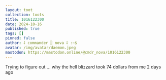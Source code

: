 ```yaml
---
layout: toot
collection: toots
title: 1016122300
date: 2024-10-16
published: true
tags: []
pinned: false
author: ⸸ commander ░ nova ⸸ :~$
avatar: /img/avatar/daemon.jpeg
mastodon: https://mastodon.online/@cmdr_nova/1016122300
---
```


Trying to figure out ... why the hell blizzard took 74 dollars from me 2 days ago
